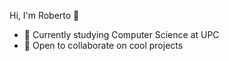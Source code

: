 Hi, I'm Roberto 👋
- 🌱 Currently studying Computer Science at UPC
- :beers: Open to collaborate on cool projects

